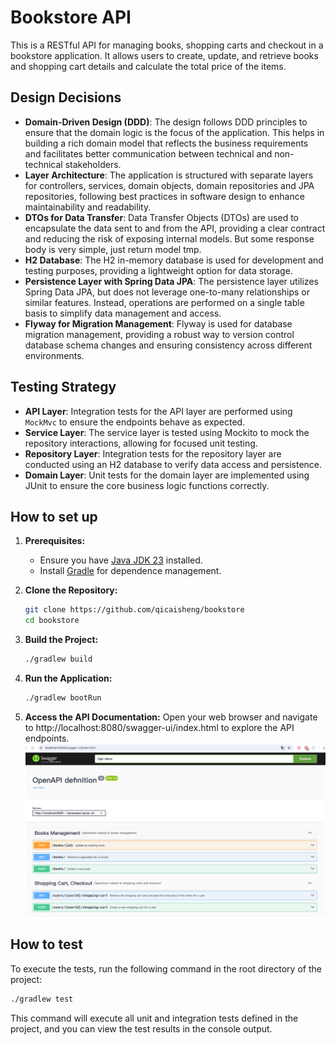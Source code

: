 # Bookstore API

This is a RESTful API for managing books, shopping carts and checkout in a bookstore application. It allows users to create, update, and retrieve books and shopping cart details and calculate the total price of the items.

## Design Decisions
- **Domain-Driven Design (DDD)**: The design follows DDD principles to ensure that the domain logic is the focus of the application. This helps in building a rich domain model that reflects the business requirements and facilitates better communication between technical and non-technical stakeholders.
- **Layer Architecture**: The application is structured with separate layers for controllers, services, domain objects, domain repositories and JPA repositories, following best practices in software design to enhance maintainability and readability.
- **DTOs for Data Transfer**: Data Transfer Objects (DTOs) are used to encapsulate the data sent to and from the API, providing a clear contract and reducing the risk of exposing internal models. But some response body is very simple, just return model tmp.
- **H2 Database**: The H2 in-memory database is used for development and testing purposes, providing a lightweight option for data storage.
- **Persistence Layer with Spring Data JPA**: The persistence layer utilizes Spring Data JPA, but does not leverage one-to-many relationships or similar features. Instead, operations are performed on a single table basis to simplify data management and access.
- **Flyway for Migration Management**: Flyway is used for database migration management, providing a robust way to version control database schema changes and ensuring consistency across different environments.

## Testing Strategy
- **API Layer**: Integration tests for the API layer are performed using `MockMvc` to ensure the endpoints behave as expected.
- **Service Layer**: The service layer is tested using Mockito to mock the repository interactions, allowing for focused unit testing.
- **Repository Layer**: Integration tests for the repository layer are conducted using an H2 database to verify data access and persistence.
- **Domain Layer**: Unit tests for the domain layer are implemented using JUnit to ensure the core business logic functions correctly.

## How to set up
1. **Prerequisites:**
    - Ensure you have [Java JDK 23](https://jdk.java.net/23/) installed.
    - Install [Gradle](https://gradle.org/install/) for dependence management.

2. **Clone the Repository:**
   ```bash
   git clone https://github.com/qicaisheng/bookstore
   cd bookstore
   ```

3. **Build the Project:**
    ```bash
    ./gradlew build
    ```
4. **Run the Application:**
    ```bash
    ./gradlew bootRun
    ```

5. **Access the API Documentation:** Open your web browser and navigate to http://localhost:8080/swagger-ui/index.html to explore the API endpoints.
![swagger.png](swagger.png)
## How to test
To execute the tests, run the following command in the root directory of the project:
   ```bash
   ./gradlew test
   ```

This command will execute all unit and integration tests defined in the project, and you can view the test results in the console output.

